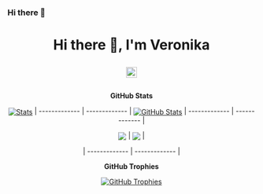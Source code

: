 ### Hi there 👋

<h1 align="center"> Hi there 👋, I'm Veronika 
<p align="center">

<a href="https://www.linkedin.com/in/petyo-veselinov-57b838264/" target="blank"><img align="center" alt="Petyo's Linkdein" width="22px" src="https://cdn3.iconfinder.com/data/icons/inficons/512/linkedin.png" /></a></p></h1>

<div align='center'>



**GitHub Stats**

<a href=#><img align="center" src="http://github-readme-streak-stats.herokuapp.com?user=VeroniqueDM&theme=dark&background=000000" alt="Stats" /></a>
| ------------- | ------------- |
<a href="#"><img align="center" src="https://github-readme-stats.vercel.app/api?username=VeroniqueDM&show_icons=true&include_all_commits=true&hide_border=true" alt="GitHub Stats" /></a>
| ------------- | ------------- |

<a href="#"><img align="center" src="https://github-readme-stats.vercel.app/api/top-langs/?username=VeroniqueDM&layout=compact&hide_border=true" /></a> |
<a href="#"><img align="center" src="https://vercel.com/VeroniqueDM/github-readme-stats/api/top-langs/?username=VeroniqueDM&layout=compact&hide_border=true" /></a> |

| ------------- | ------------- |

[//]: # (![GitHub Readme Stats]&#40;https://vercel.com/VeroniqueDM/github-readme-stats/api/top-langs/?username=VeroniqueDM&layout=compact&hide_border=true&#41;)


**GitHub Trophies**

<a href="#"><img align="center" src="https://github-profile-trophy.vercel.app/?username=VeroniqueDM&column=7" alt="GitHub Trophies" /></a>
 </div>


<!--
**VeroniqueDM/VeroniqueDM** is a ✨ _special_ ✨ repository because its `README.md` (this file) appears on your GitHub profile.

Here are some ideas to get you started:

- 🔭 I’m currently working on ...
- 🌱 I’m currently learning ...
- 👯 I’m looking to collaborate on ...
- 🤔 I’m looking for help with ...
- 💬 Ask me about ...
- 📫 How to reach me: ...
- 😄 Pronouns: ...
- ⚡ Fun fact: ...
-->

